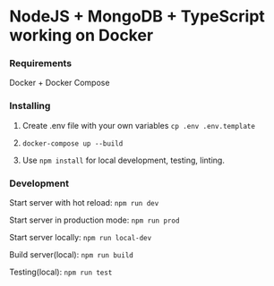 # NodeJS + MongoDB + TypeScript working on Docker
### Requirements
Docker + Docker Compose

### Installing
1. Create .env file with your own variables
`cp .env .env.template`

2. `docker-compose up --build`

3. Use `npm install` for local development, testing, linting.

### Development

Start server with hot reload: `npm run dev`

Start server in production mode: `npm run prod`

Start server locally: `npm run local-dev`

Build server(local): `npm run build`

Testing(local): `npm run test`
